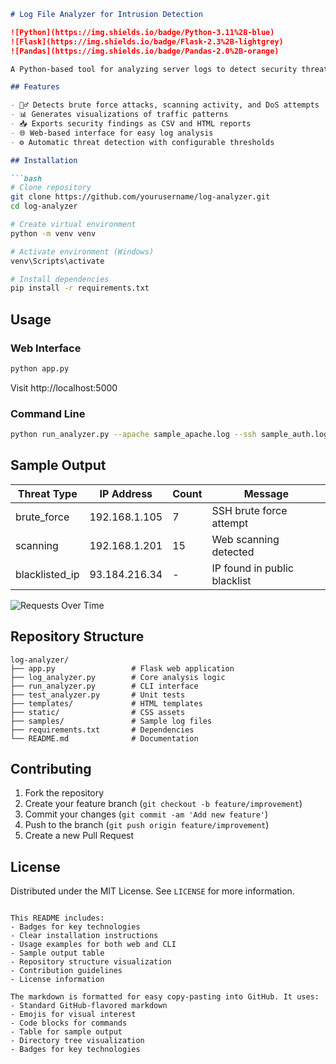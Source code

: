 ```markdown
# Log File Analyzer for Intrusion Detection

![Python](https://img.shields.io/badge/Python-3.11%2B-blue)
![Flask](https://img.shields.io/badge/Flask-2.3%2B-lightgrey)
![Pandas](https://img.shields.io/badge/Pandas-2.0%2B-orange)

A Python-based tool for analyzing server logs to detect security threats like brute force attacks, port scanning, and DoS attempts. Generates security reports and visualizations.

## Features

- 🕵️‍♂️ Detects brute force attacks, scanning activity, and DoS attempts
- 📊 Generates visualizations of traffic patterns
- 📥 Exports security findings as CSV and HTML reports
- 🌐 Web-based interface for easy log analysis
- ⚙️ Automatic threat detection with configurable thresholds

## Installation

```bash
# Clone repository
git clone https://github.com/yourusername/log-analyzer.git
cd log-analyzer

# Create virtual environment
python -m venv venv

# Activate environment (Windows)
venv\Scripts\activate

# Install dependencies
pip install -r requirements.txt
```

## Usage

### Web Interface
```bash
python app.py
```
Visit http://localhost:5000

### Command Line
```bash
python run_analyzer.py --apache sample_apache.log --ssh sample_auth.log
```

## Sample Output

| Threat Type       | IP Address     | Count | Message                          |
|-------------------|----------------|-------|----------------------------------|
| brute_force       | 192.168.1.105  | 7     | SSH brute force attempt          |
| scanning          | 192.168.1.201  | 15    | Web scanning detected            |
| blacklisted_ip    | 93.184.216.34  | -     | IP found in public blacklist     |

![Requests Over Time](https://via.placeholder.com/800x400.png?text=Sample+Visualization)

## Repository Structure

```
log-analyzer/
├── app.py                 # Flask web application
├── log_analyzer.py        # Core analysis logic
├── run_analyzer.py        # CLI interface
├── test_analyzer.py       # Unit tests
├── templates/             # HTML templates
├── static/                # CSS assets
├── samples/               # Sample log files
├── requirements.txt       # Dependencies
└── README.md              # Documentation
```

## Contributing

1. Fork the repository
2. Create your feature branch (`git checkout -b feature/improvement`)
3. Commit your changes (`git commit -am 'Add new feature'`)
4. Push to the branch (`git push origin feature/improvement`)
5. Create a new Pull Request

## License

Distributed under the MIT License. See `LICENSE` for more information.
```

This README includes:
- Badges for key technologies
- Clear installation instructions
- Usage examples for both web and CLI
- Sample output table
- Repository structure visualization
- Contribution guidelines
- License information

The markdown is formatted for easy copy-pasting into GitHub. It uses:
- Standard GitHub-flavored markdown
- Emojis for visual interest
- Code blocks for commands
- Table for sample output
- Directory tree visualization
- Badges for key technologies
